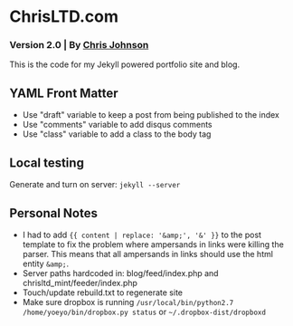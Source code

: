 # ChrisLTD.com
### Version 2.0 | By [Chris Johnson](http://chrisltd.com)

This is the code for my Jekyll powered portfolio site and blog.

## YAML Front Matter
* Use "draft" variable to keep a post from being published to the index
* Use "comments" variable to add disqus comments
* Use "class" variable to add a class to the body tag

## Local testing
Generate and turn on server: `jekyll --server`

## Personal Notes
* I had to add `{{ content | replace: '&amp;', '&' }}` to the post template to fix the problem where ampersands in links were killing the parser. This means that all ampersands in links should use the html entity `&amp;`.
* Server paths hardcoded in: blog/feed/index.php and chrisltd_mint/feeder/index.php
* Touch/update rebuild.txt to regenerate site
* Make sure dropbox is running `/usr/local/bin/python2.7 /home/yoeyo/bin/dropbox.py status` or `~/.dropbox-dist/dropboxd`

